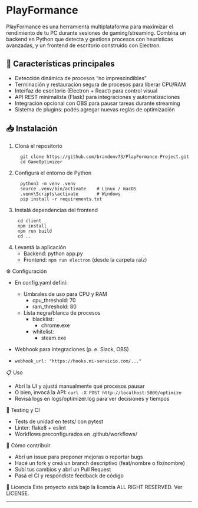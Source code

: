 # PlayFormance

PlayFormance es una herramienta multiplataforma para maximizar el rendimiento de tu PC durante sesiones de gaming/streaming. Combina un backend en Python que detecta y gestiona procesos con heurísticas avanzadas, y un frontend de escritorio construido con Electron.

## 🚀 Características principales

   - Detección dinámica de procesos “no imprescindibles”  
   - Terminación y restauración segura de procesos para liberar CPU/RAM  
   - Interfaz de escritorio (Electron + React) para control visual  
   - API REST minimalista (Flask) para integraciones y automatizaciones  
   - Integración opcional con OBS para pausar tareas durante streaming  
   - Sistema de plugins: podés agregar nuevas reglas de optimización  

## 📥 Instalación

1. Cloná el repositorio  
   ```
     git clone https://github.com/brandonv73/PlayFormance-Project.git
     cd GameOptimizer
   
1. Configurá el entorno de Python
   ```
     python3 -m venv .venv
     source .venv/bin/activate    # Linux / macOS
     .venv\Scripts\activate       # Windows
     pip install -r requirements.txt
   
2. Instalá dependencias del frontend
   ```
    cd client 
    npm install 
    npm run build
    cd ..

5. Levantá la aplicación
   - Backend: python app.py
   - Frontend: ```npm run electron``` (desde la carpeta raíz)
     
⚙️ Configuración

   - En config.yaml definí:
      - Umbrales de uso para CPU y RAM
         - cpu_threshold: 70
         - ram_threshold: 80
      - Lista negra/blanca de procesos
         - blacklist:
            - chrome.exe
         - whitelist:
            - steam.exe

   - Webhook para integraciones (p. e. Slack, OBS)
   - ```webhook_url: "https://hooks.mi-servicio.com/..."```

📋 Uso
   - Abrí la UI y ajustá manualmente qué procesos pausar
   - O bien, invocá la API:
       ```curl -X POST http://localhost:5000/optimize```
   - Revisá logs en logs/optimizer.log para ver decisiones y tiempos
  
🧪 Testing y CI
   - Tests de unidad en tests/ con pytest
   - Linter: flake8 + eslint
   - Workflows preconfigurados en .github/workflows/
  
🤝 Cómo contribuir
   - Abrí un issue para proponer mejoras o reportar bugs
   - Hacé un fork y creá un branch descriptivo (feat/nombre o fix/nombre)
   - Subí tus cambios y abrí un Pull Request
   - Pasá el CI y respondiste feedback de código
  
📄 Licencia
Este proyecto está bajo la licencia ALL RIGHT RESERVED.
Ver LICENSE.

---
